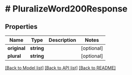 # # PluralizeWord200Response

## Properties

Name | Type | Description | Notes
------------ | ------------- | ------------- | -------------
**original** | **string** |  | [optional]
**plural** | **string** |  | [optional]

[[Back to Model list]](../../README.md#models) [[Back to API list]](../../README.md#endpoints) [[Back to README]](../../README.md)

